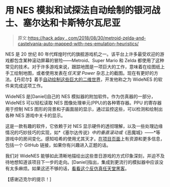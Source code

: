# 用 NES 模拟和试探法自动绘制的银河战士、塞尔达和卡斯特尔瓦尼亚

> 原文:[https://hack aday . com/2018/08/30/metroid-zelda-and-castelvania-auto-mapped-with-nes-emulation-heuristics/](https://hackaday.com/2018/08/30/metroid-zelda-and-castelvania-auto-mapped-with-nes-emulation-heuristics/)

NES 是 20 世纪 80 年代辉煌时代的旗舰游戏机之一。该平台上许多最受欢迎的游戏都包含某种滚动屏幕的冒险——Metroid、Super Mario 和 Zelda 都使用了这种常见的技术。对于许多游戏来说，跟踪地图是一项巨大的工作，意味着在绘图纸上手工绘制地图，或者使用发表在*任天堂 Power* 杂志上的截图。现在有更好的方法。【丹尼尔】着手[自动绘制这些巨大的二维世界](http://prilik.com/blog/wideNES)，开发他称之为 WideNES 的软件来完成这项工作。

WideNES 是[Daniel]自己的 NES 模拟器的附加软件。作为仿真器的一部分，WideNES 可以轻松读取 NES 图像处理单元(PPU)的各种寄存器。PPU 的寄存器用于控制 NES 图形的背景和子画面层的显示，通过监控这些，可以检测和绘制出各种 NES 游戏中关卡的显示。

这是一款有趣的软件，它依赖于对 NES 显示硬件的透彻理解，以及一些处理边缘情况的巧妙技巧的实现，如*《塞尔达传说》*中的垂直滚动或*《恶魔城》——*等游戏中的房间变化。感知哈希的使用尤其天才。[在项目页面](https://prilik.com/ANESE/wideNES)上有资源和更多信息，包括一个 GitHub 链接，如果你有兴趣进入正题的话。

我们对 WideNES 能够如此清晰地描绘出这些昔日游戏的方式印象深刻，并迫不及待地想知道该项目下一步的走向。[Daniel]指出，集成到更流行的模拟器中应该没有太多麻烦。如果这还不够的话，[看看这个反仿真任天堂黑客](https://hackaday.com/2018/05/31/reverse-emulating-nes-nintendception/)。

【感谢迈克尔的提示！]